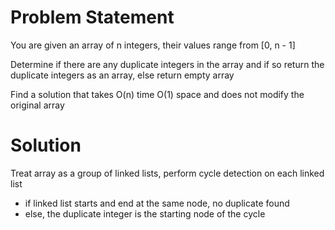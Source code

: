 # Problem Statement
You are given an array of n integers, their values range from [0, n - 1]

Determine if there are any duplicate integers in the array and if so return the duplicate integers as an array, else return empty array

Find a solution that takes O(n) time O(1) space and does not modify the original array

# Solution
Treat array as a group of linked lists, perform cycle detection on each linked list
- if linked list starts and end at the same node, no duplicate found
- else, the duplicate integer is the starting node of the cycle
